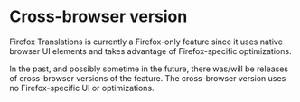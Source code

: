 # Cross-browser version

Firefox Translations is currently a Firefox-only feature since it uses native browser UI elements and takes advantage of Firefox-specific optimizations.

In the past, and possibly sometime in the future, there was/will be releases of cross-browser versions of the feature. The cross-browser version uses no Firefox-specific UI or optimizations.

<!--
## Installation on Chrome

- If you haven't already, download and install [Chrome Canary](https://www.google.com/chrome/canary/) since the current release requires bleeding edge browser capabilities.
- Download the latest Chrome zip file, linked [here](https://github.com/mozilla-extensions/firefox-translations/releases/download/v0.4.2/bergamot-browser-extension-0.4.2-chrome-cross-browser-ui.zip)
- Unpack the zip file locally
- Start Chrome Canary with the following extra argument: `--js-flags="--experimental-wasm-simd"`, eg `/Applications/Google\ Chrome\ Canary.app/Contents/MacOS/Google\ Chrome\ Canary --js-flags="--experimental-wasm-simd"`
- Enter `chrome://extensions` in Chrome's address bar and press enter
- Flip the Developer mode switch up on the right so that the toolbar with the `Load unpacked`, `Pack extension` and `Update` buttons are shown
- Click `Load unpacked`
- Choose the directory that you unpacked from the zip file
- Note that the extension icon may not be visible directly. Click the puzzle icon far to the right of the address bar and click the pin symbol next to the Bergamot Translate icon so that the pin becomes blue. This will make the Bergamot Translate extension icon show at all times.

## Installation on Firefox

### Preparations

- The current release requires bleeding edge browser capabilities. If you haven't already, download and install Firefox Nightly (English or German edition) from [https://www.mozilla.org/en-US/firefox/all/#product-desktop-nightly](https://www.mozilla.org/en-US/firefox/all/#product-desktop-nightly).
- Optionally [create a new profile](https://developer.mozilla.org/Firefox/Multiple_profiles)

### Configuring Nightly and installing the extension

- Make sure that the following preferences are set to `true` in `about:config`:
  - `xpinstall.signatures.dev-root` (Create this pref if it doesn't exist. This is required to be able to test these unreleased candidate builds)
- Make sure that the following preferences are set to `false` in `about:config`:
  - `xpinstall.signatures.required` (This enables the use of ordinary extensions in the same profile)
- Click [here](https://github.com/mozilla-extensions/firefox-translations/releases/download/v0.4.2/bergamot-browser-extension-0.4.2-firefox-cross-browser-ui.xpi) to start the download and installation of the extension
- Wait for the extension to be downloaded
- Click `Add` in the popup that comes up
- The extension is now installed

### Demo

- To try it out, visit a page in a language combination that is supported for translation, eg one of:
  - With Firefox Nightly English edition, visit a page in either Spanish or Estonian, eg https://www.mozilla.org/es-ES/ or https://www.mozilla.org/et/
  - With Firefox Nightly German edition, visit a page in English, eg https://www.mozilla.org/en-US/
- Click the extension icon <img src="../src/core/static/icons/extension-icon.48x48.png"> next to the address bar
- Press Translate in the popup
-->
